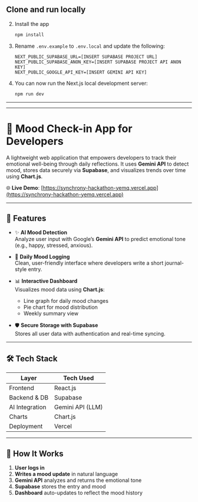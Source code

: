 ## Clone and run locally

2. Install the app

   ```bash
   npm install
   ```

4. Rename `.env.example` to `.env.local` and update the following:

   ```
   NEXT_PUBLIC_SUPABASE_URL=[INSERT SUPABASE PROJECT URL]
   NEXT_PUBLIC_SUPABASE_ANON_KEY=[INSERT SUPABASE PROJECT API ANON KEY]
   NEXT_PUBLIC_GOOGLE_API_KEY=[INSERT GEMINI API KEY]
   ```

5. You can now run the Next.js local development server:

   ```bash
   npm run dev
   ```



________________________________________________________________________________________________________________________________________________________________________
________________________________________________________________________________________________________________________________________________________________________



# 🧠 Mood Check-in App for Developers

A lightweight web application that empowers developers to track their emotional well-being through daily reflections. It uses **Gemini API** to detect mood, stores data securely via **Supabase**, and visualizes trends over time using **Chart.js**.

🌐 **Live Demo**: [https://synchrony-hackathon-yemq.vercel.app](https://synchrony-hackathon-yemq.vercel.app)

---

## 🚀 Features

- ✨ **AI Mood Detection**  
  Analyze user input with Google’s **Gemini API** to predict emotional tone (e.g., happy, stressed, anxious).

- 📝 **Daily Mood Logging**  
  Clean, user-friendly interface where developers write a short journal-style entry.

- 📊 **Interactive Dashboard**  
  Visualizes mood data using **Chart.js**:
  - Line graph for daily mood changes
  - Pie chart for mood distribution
  - Weekly summary view

- 🛡️ **Secure Storage with Supabase**  
  Stores all user data with authentication and real-time syncing.

---

## 🛠️ Tech Stack

| Layer         | Tech Used              |
|---------------|------------------------|
| Frontend      | React.js               |
| Backend & DB  | Supabase               |
| AI Integration| Gemini API (LLM)       |
| Charts        | Chart.js               |
| Deployment    | Vercel                 |

---

## 🔄 How It Works

1. **User logs in**
2. **Writes a mood update** in natural language
3. **Gemini API** analyzes and returns the emotional tone
4. **Supabase** stores the entry and mood
5. **Dashboard** auto-updates to reflect the mood history
